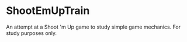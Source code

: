 # ShootEmUpTrain

An attempt at a Shoot 'm Up game to study simple game mechanics.
For study purposes only.
